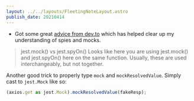 ```yaml
---
layout: ../../layouts/FleetingNoteLayout.astro
publish_date: 20210414
---
```


- Got some great [advice from dev.to](https://dev.to/chiubaca/comment/1dan0) which has helped clear up my understanding of spies and mocks.

> jest.mock() vs jest.spyOn()
> Looks like here you are using jest.mock() and jest.spyOn() here on the same function. Usually, these are used interchangeably, but not together.

Another good trick to properly type `mock` and `mockResolvedValue`. Simply cast to `jest.Mock` like so:

```ts
(axios.get as jest.Mock).mockResolvedValue(fakeResp);
```
